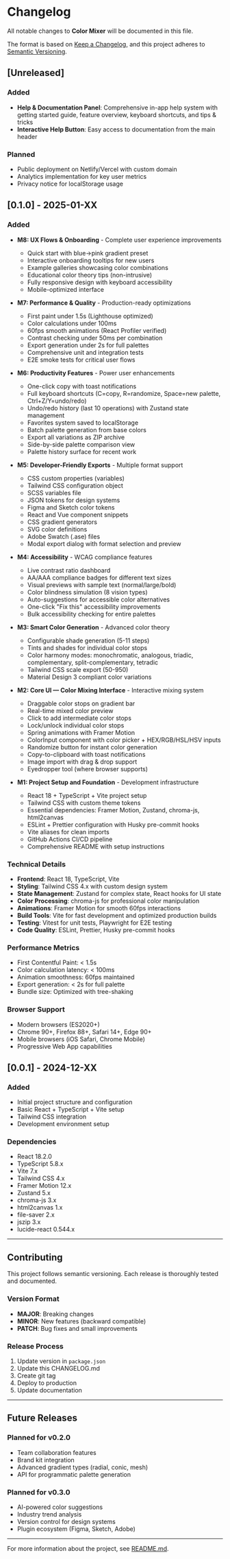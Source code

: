 # Changelog

All notable changes to **Color Mixer** will be documented in this file.

The format is based on [Keep a Changelog](https://keepachangelog.com/en/1.0.0/),
and this project adheres to [Semantic Versioning](https://semver.org/spec/v2.0.0.html).

## [Unreleased]

### Added
- **Help & Documentation Panel**: Comprehensive in-app help system with getting started guide, feature overview, keyboard shortcuts, and tips & tricks
- **Interactive Help Button**: Easy access to documentation from the main header

### Planned
- Public deployment on Netlify/Vercel with custom domain
- Analytics implementation for key user metrics
- Privacy notice for localStorage usage

## [0.1.0] - 2025-01-XX

### Added
- **M8: UX Flows & Onboarding** - Complete user experience improvements
  - Quick start with blue→pink gradient preset
  - Interactive onboarding tooltips for new users
  - Example galleries showcasing color combinations
  - Educational color theory tips (non-intrusive)
  - Fully responsive design with keyboard accessibility
  - Mobile-optimized interface

- **M7: Performance & Quality** - Production-ready optimizations
  - First paint under 1.5s (Lighthouse optimized)
  - Color calculations under 100ms
  - 60fps smooth animations (React Profiler verified)
  - Contrast checking under 50ms per combination
  - Export generation under 2s for full palettes
  - Comprehensive unit and integration tests
  - E2E smoke tests for critical user flows

- **M6: Productivity Features** - Power user enhancements
  - One-click copy with toast notifications
  - Full keyboard shortcuts (C=copy, R=randomize, Space=new palette, Ctrl+Z/Y=undo/redo)
  - Undo/redo history (last 10 operations) with Zustand state management
  - Favorites system saved to localStorage
  - Batch palette generation from base colors
  - Export all variations as ZIP archive
  - Side-by-side palette comparison view
  - Palette history surface for recent work

- **M5: Developer-Friendly Exports** - Multiple format support
  - CSS custom properties (variables)
  - Tailwind CSS configuration object
  - SCSS variables file
  - JSON tokens for design systems
  - Figma and Sketch color tokens
  - React and Vue component snippets
  - CSS gradient generators
  - SVG color definitions
  - Adobe Swatch (.ase) files
  - Modal export dialog with format selection and preview

- **M4: Accessibility** - WCAG compliance features
  - Live contrast ratio dashboard
  - AA/AAA compliance badges for different text sizes
  - Visual previews with sample text (normal/large/bold)
  - Color blindness simulation (8 vision types)
  - Auto-suggestions for accessible color alternatives
  - One-click "Fix this" accessibility improvements
  - Bulk accessibility checking for entire palettes

- **M3: Smart Color Generation** - Advanced color theory
  - Configurable shade generation (5-11 steps)
  - Tints and shades for individual color stops
  - Color harmony modes: monochromatic, analogous, triadic, complementary, split-complementary, tetradic
  - Tailwind CSS scale export (50-950)
  - Material Design 3 compliant color variations

- **M2: Core UI — Color Mixing Interface** - Interactive mixing system
  - Draggable color stops on gradient bar
  - Real-time mixed color preview
  - Click to add intermediate color stops
  - Lock/unlock individual color stops
  - Spring animations with Framer Motion
  - ColorInput component with color picker + HEX/RGB/HSL/HSV inputs
  - Randomize button for instant color generation
  - Copy-to-clipboard with toast notifications
  - Image import with drag & drop support
  - Eyedropper tool (where browser supports)

- **M1: Project Setup and Foundation** - Development infrastructure
  - React 18 + TypeScript + Vite project setup
  - Tailwind CSS with custom theme tokens
  - Essential dependencies: Framer Motion, Zustand, chroma-js, html2canvas
  - ESLint + Prettier configuration with Husky pre-commit hooks
  - Vite aliases for clean imports
  - GitHub Actions CI/CD pipeline
  - Comprehensive README with setup instructions

### Technical Details
- **Frontend**: React 18, TypeScript, Vite
- **Styling**: Tailwind CSS 4.x with custom design system
- **State Management**: Zustand for complex state, React hooks for UI state
- **Color Processing**: chroma-js for professional color manipulation
- **Animations**: Framer Motion for smooth 60fps interactions
- **Build Tools**: Vite for fast development and optimized production builds
- **Testing**: Vitest for unit tests, Playwright for E2E testing
- **Code Quality**: ESLint, Prettier, Husky pre-commit hooks

### Performance Metrics
- First Contentful Paint: < 1.5s
- Color calculation latency: < 100ms
- Animation smoothness: 60fps maintained
- Export generation: < 2s for full palette
- Bundle size: Optimized with tree-shaking

### Browser Support
- Modern browsers (ES2020+)
- Chrome 90+, Firefox 88+, Safari 14+, Edge 90+
- Mobile browsers (iOS Safari, Chrome Mobile)
- Progressive Web App capabilities

## [0.0.1] - 2024-12-XX

### Added
- Initial project structure and configuration
- Basic React + TypeScript + Vite setup
- Tailwind CSS integration
- Development environment setup

### Dependencies
- React 18.2.0
- TypeScript 5.8.x
- Vite 7.x
- Tailwind CSS 4.x
- Framer Motion 12.x
- Zustand 5.x
- chroma-js 3.x
- html2canvas 1.x
- file-saver 2.x
- jszip 3.x
- lucide-react 0.544.x

---

## Contributing

This project follows semantic versioning. Each release is thoroughly tested and documented.

### Version Format
- **MAJOR**: Breaking changes
- **MINOR**: New features (backward compatible)
- **PATCH**: Bug fixes and small improvements

### Release Process
1. Update version in `package.json`
2. Update this CHANGELOG.md
3. Create git tag
4. Deploy to production
5. Update documentation

---

## Future Releases

### Planned for v0.2.0
- Team collaboration features
- Brand kit integration
- Advanced gradient types (radial, conic, mesh)
- API for programmatic palette generation

### Planned for v0.3.0
- AI-powered color suggestions
- Industry trend analysis
- Version control for design systems
- Plugin ecosystem (Figma, Sketch, Adobe)

---

For more information about the project, see [README.md](README.md).
